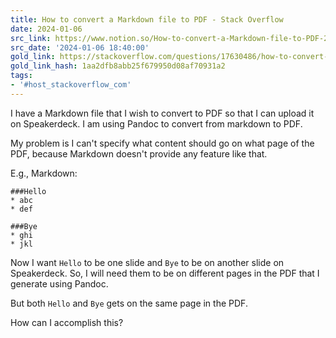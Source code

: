 ```yaml
---
title: How to convert a Markdown file to PDF - Stack Overflow
date: 2024-01-06
src_link: https://www.notion.so/How-to-convert-a-Markdown-file-to-PDF-23eeac60f42e4e7bb45b4d1a699cdd77
src_date: '2024-01-06 18:40:00'
gold_link: https://stackoverflow.com/questions/17630486/how-to-convert-a-markdown-file-to-pdf
gold_link_hash: 1aa2dfb8abb25f679950d08af70931a2
tags:
- '#host_stackoverflow_com'
---
```



I have a Markdown file that I wish to convert to PDF so that I can upload it on Speakerdeck. I am using Pandoc to convert from markdown to PDF.


My problem is I can't specify what content should go on what page of the PDF, because Markdown doesn't provide any feature like that.


E.g., Markdown:



```
###Hello
* abc
* def

###Bye
* ghi
* jkl

```

Now I want `Hello` to be one slide and `Bye` to be on another slide on Speakerdeck. So, I will need them to be on different pages in the PDF that I generate using Pandoc.


But both `Hello` and `Bye` gets on the same page in the PDF.


How can I accomplish this?